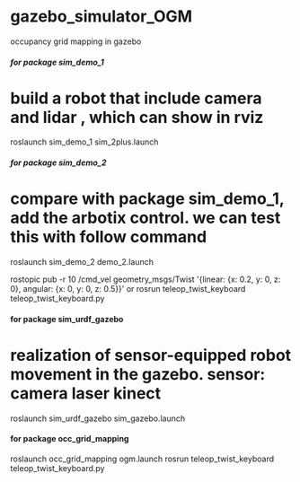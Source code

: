 # gazebo_simulator_OGM
occupancy grid mapping in gazebo 

##### for package sim_demo_1 ########

# build a robot that include camera and lidar , which can show in rviz

roslaunch sim_demo_1 sim_2plus.launch

##### for package sim_demo_2 #####

#  compare with package sim_demo_1, add the arbotix control. we can test this with follow command

roslaunch sim_demo_2 demo_2.launch

rostopic pub -r 10 /cmd_vel geometry_msgs/Twist '{linear: {x: 0.2, y: 0, z: 0}, angular: {x: 0, y: 0, z: 0.5}}'
or
rosrun teleop_twist_keyboard teleop_twist_keyboard.py


#### for package  sim_urdf_gazebo #####

# realization of sensor-equipped robot movement in the gazebo. sensor: camera laser kinect

roslaunch sim_urdf_gazebo sim_gazebo.launch


#### for package occ_grid_mapping ####

roslaunch occ_grid_mapping ogm.launch
rosrun teleop_twist_keyboard teleop_twist_keyboard.py
